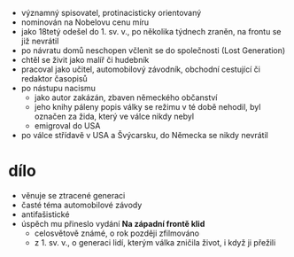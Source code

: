 - významný spisovatel, protinacisticky orientovaný
- nominován na Nobelovu cenu míru
- jako 18tetý odešel do 1. sv. v., po několika týdnech zraněn, na frontu se již nevrátil
- po návratu domů neschopen včlenit se do společnosti (Lost Generation)
- chtěl se živit jako malíř či hudebník
- pracoval jako učitel, automobilový závodník, obchodní cestující či redaktor časopisů
- po nástupu nacismu
	- jako autor zakázán, zbaven německého občanství
	- jeho knihy páleny popis války se režimu v té době nehodil, byl označen za žida, který ve válce nikdy nebyl
	- emigroval do USA
- po válce střídavě v USA a Švýcarsku, do Německa se nikdy nevrátil
# dílo
- věnuje se ztracené generaci
- časté téma automobilové závody
- antifašistické
- úspěch mu přineslo vydání **Na západní frontě klid**
	- celosvětově známé, o rok později zfilmováno
	- z 1. sv. v., o generaci lidí, kterým válka zničila život, i když ji přežili